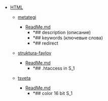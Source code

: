 - <a href = "E:\Node_projects\Node_Way\Education\htmlbook.ru\content\HTML\cat.HTML\dir.HTML.md">HTML</a>
    - <a href = "E:\Node_projects\Node_Way\Education\htmlbook.ru\content\HTML\metategi\cat.metategi\dir.metategi.md">metategi</a>
        - <a href = "E:\Node_projects\Node_Way\Education\htmlbook.ru\content\HTML\metategi\ReadMe.md">ReadMe.md</a>
            - *## description (описание)
            - *## keywords (ключевые слова)
            - *## redirect 
    
    - <a href = "E:\Node_projects\Node_Way\Education\htmlbook.ru\content\HTML\struktura-faylov\cat.struktura-faylov\dir.struktura-faylov.md">struktura-faylov</a>
        - <a href = "E:\Node_projects\Node_Way\Education\htmlbook.ru\content\HTML\struktura-faylov\ReadMe.md">ReadMe.md</a>
            - *## .htaccess in S_1
    
    - <a href = "E:\Node_projects\Node_Way\Education\htmlbook.ru\content\HTML\tsveta\cat.tsveta\dir.tsveta.md">tsveta</a>
        - <a href = "E:\Node_projects\Node_Way\Education\htmlbook.ru\content\HTML\tsveta\ReadMe.md">ReadMe.md</a>
            - *## color 16 bit S_1
    
